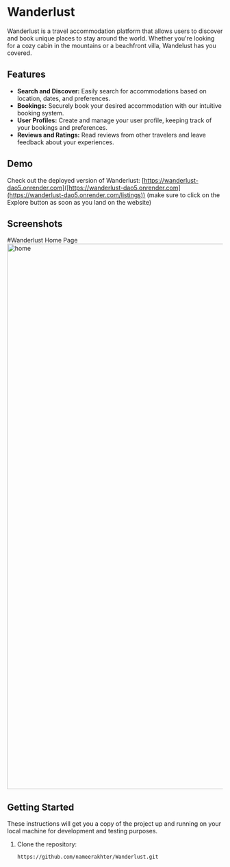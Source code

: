 # Wanderlust

Wanderlust is a travel accommodation platform that allows users to discover and book unique places to stay around the world. Whether you're looking for a cozy cabin in the mountains or a beachfront villa, Wandelust has you covered.


## Features

- **Search and Discover:** Easily search for accommodations based on location, dates, and preferences.
- **Bookings:** Securely book your desired accommodation with our intuitive booking system.
- **User Profiles:** Create and manage your user profile, keeping track of your bookings and preferences.
- **Reviews and Ratings:** Read reviews from other travelers and leave feedback about your experiences.

## Demo

Check out the deployed version of Wanderlust: [https://wanderlust-dao5.onrender.com]([https://wanderlust-dao5.onrender.com](https://wanderlust-dao5.onrender.com/listings)) (make sure to click on the Explore button as soon as you land on the website)

## Screenshots
#Wanderlust Home Page
<img width="1270" alt="home" src="https://github.com/nameerakhter/Wanderlust/assets/120779958/99b46847-c254-403d-aeda-754a62d25a29">

## Getting Started

These instructions will get you a copy of the project up and running on your local machine for development and testing purposes.

1. Clone the repository:

   ```bash
   https://github.com/nameerakhter/Wanderlust.git
